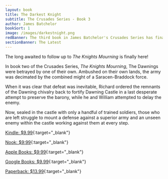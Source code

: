 ```yaml
---
layout: book
title: The Darkest Knight 
subtitle: The Crusades Series - Book 3
author: James Batchelor
bookSort: 1
image: /images/darkestnight.png
redBanner: The third book in James Batchelor's Crusades Series has finally arrived!
sectionBanner: The Latest
---
```

The long awaited to follow up to _The Knights Mourning_ is finally here!

In book two of the Crusades Series, _The Knights Mourning_, The Dawnings were betrayed by one of their own. Ambushed on their own lands, the army was decimated by the combined might of a Saracen-Braddock force.

When it was clear that defeat was inevitable, Richard ordered the remnants of the Dawning chivalry back to fortify Dawning Castle in a last desperate attempt to preserve the barony, while he and William attempted to delay the enemy.

Now, sealed in the castle with only a handful of trained soldiers, those who are left struggle to mount a defense against a superior army and an unseen enemy within the castle working against them at every step.

<!--more-->

[Kindle: $9.99](https://www.amazon.com/Darkest-Knight-Crusades-Book-ebook/dp/B091HXQWCN/ref=sr_1_1?dchild=1&keywords=the+darkest+knight+by+james+batchelor&qid=1625255949&sr=8-1 "Buy from Amazon"){:target="_blank"}

[Nook: $9:99](https://www.barnesandnoble.com/w/the-darkest-knight-james-batchelor/1139149449?ean=2940162222514 "Buy from Barnes and Noble"){:target="_blank"}

[Apple Books: $9:99](https://books.apple.com/us/book/the-darkest-knight/id1561071692 "Buy from Apple"){:target="_blank"}

[Google Books: $9.99](https://play.google.com/store/books/details/James_Batchelor_The_Darkest_Knight?id=qbYmEAAAQBAJ "Buy from Google Books"){:target="_blank"}

[Paperback: $13.99](https://www.amazon.com/Darkest-Knight-James-Batchelor/dp/0984004459/ref=tmm_pap_swatch_0?_encoding=UTF8&qid=&sr= "Buy from Amazon"){:target="_blank"}


